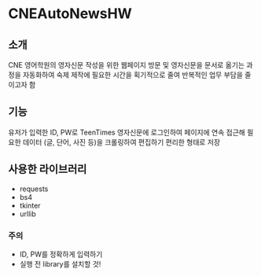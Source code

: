 # CNEAutoNewsHW
## 소개
CNE 영어학원의 영자신문 작성을 위한 웹페이지 방문 및 영자신문을 문서로 옮기는 과정을 자동화하여 숙제 제작에 필요한 시간을 획기적으로 줄여 반복적인 업무 부담을 줄이고자 함

## 기능
유저가 입력한 ID, PW로 TeenTimes 영자신문에 로그인하여 페이지에 연속 접근해 필요한 데이터 (글, 단어, 사진 등)을 크롤링하여 편집하기 편리한 형태로 저장

## 사용한 라이브러리
- requests
- bs4
- tkinter
- urllib

### 주의
- ID, PW를 정확하게 입력하기
- 실행 전 library를 설치할 것!
